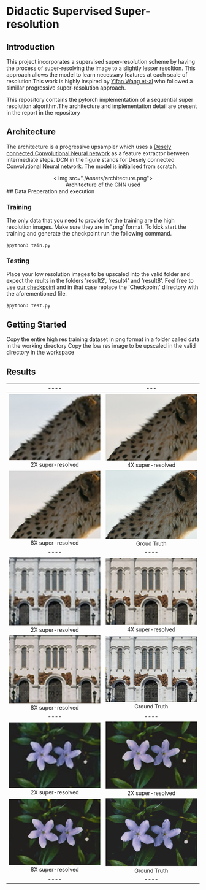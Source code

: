 # Didactic Supervised Super-resolution

## Introduction

This project incorporates a supervised super-resolution scheme by having the process of super-resolving the image to a slightly lesser resoltion. This approach allows the model to learn necessary features at each scale of resolution.This work is highly inspired by  [Yifan Wang et-al](https://igl.ethz.ch/projects/prosr/) who followed a simillar progressive super-resolution approach.

This repository contains the pytorch implementation of a sequential super resolution algorithm.The architecture and implementation detail are present in the report in the repository

## Architecture

The architecture is a progressive upsampler which uses a [Desely connected Convolutional Neural network](https://arxiv.org/abs/1608.06993) as a feature extractor between intermediate steps. DCN in the figure stands for Desely connected Convolutional Neural network. The model is initialised from scratch.

<center> < img src="./Assets/architecture.png"> </center>

<center> Architecture of the CNN used </center>
## Data Preperation and execution

### Training

The only data that you need to provide for the training are the high resolution images. Make sure they are in '.png' format. To kick start the training and generate the checkpoint run the following command.

```shell
$python3 tain.py
```
### Testing

Place your low resolution images to be upscaled into the valid folder and expect the reults in the folders 'result2', 'result4' and 'result8'. Feel free to use [our checkpoint](https://drive.google.com/open?id=152qfdtzwZsgrSQZzdVTPRgO3-tIPWgs7) and in that case replace the 'Checkpoint' diirectory with the aforementioned file.
```shell
$python3 test.py
```

## Getting Started
Copy the entire high res training dataset in png format in a folder called data in the working directory
Copy the low res image to be upscaled in the valid directory in the workspace




## Results
|                             ----                             |                             ---                              |
| :----------------------------------------------------------: | :----------------------------------------------------------: |
| <img src="/Assets/image--019.jpg" width ="400">2X super-resolved | <img src="/Assets/image--023.jpg" width ="400">4X super-resolved |
| <img src="/Assets/image--021.jpg" width ="400">8X super-resolved |  <img src="/Assets/image--025.jpg" width ="400">Groud Truth  |
|                             ----                             |                             ----                             |
| <img src="/Assets/image--031.jpg" width ="400">2X super-resolved | <img src="/Assets/image--035.jpg" width ="400">4X super-resolved |
| <img src="/Assets/image--033.jpg" width ="400">8X super-resolved | <img src="/Assets/image--037.jpg" width ="400">Ground Truth  |
|                             ----                             |                             ----                             |
| <img src="/Assets/image--043.jpg" width ="400">2X super-resolved | <img src="/Assets/image--047.jpg" width ="400">2X super-resolved |
| <img src="/Assets/image--045.jpg" width ="400">8X super-resolved | <img src="/Assets/image--049.jpg" width ="400">Ground Truth  |
|                             ----                             |                             ----                             |



